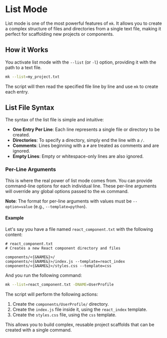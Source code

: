 # List Mode

List mode is one of the most powerful features of `mk`. It allows you to create a complex structure of files and directories from a single text file, making it perfect for scaffolding new projects or components.

## How it Works

You activate list mode with the `--list` (or `-l`) option, providing it with the path to a text file.

```bash
mk --list=my_project.txt
```

The script will then read the specified file line by line and use `mk` to create each entry.

## List File Syntax

The syntax of the list file is simple and intuitive:

-   **One Entry Per Line**: Each line represents a single file or directory to be created.
-   **Directories**: To specify a directory, simply end the line with a `/`.
-   **Comments**: Lines beginning with a `#` are treated as comments and are ignored.
-   **Empty Lines**: Empty or whitespace-only lines are also ignored.

### Per-Line Arguments

This is where the real power of list mode comes from. You can provide command-line options for each individual line. These per-line arguments will override any global options passed to the `mk` command.

**Note**: The format for per-line arguments with values must be `--option=value` (e.g., `--template=python`).

#### Example

Let's say you have a file named `react_component.txt` with the following content:

```
# react_component.txt
# Creates a new React component directory and files

components/<{&NAME&}>/
components/<{&NAME&}>/index.js --template=react_index
components/<{&NAME&}>/styles.css --template=css
```

And you run the following command:

```bash
mk --list=react_component.txt -DNAME=UserProfile
```

The script will perform the following actions:
1.  Create the `components/UserProfile/` directory.
2.  Create the `index.js` file inside it, using the `react_index` template.
3.  Create the `styles.css` file, using the `css` template.

This allows you to build complex, reusable project scaffolds that can be created with a single command.
